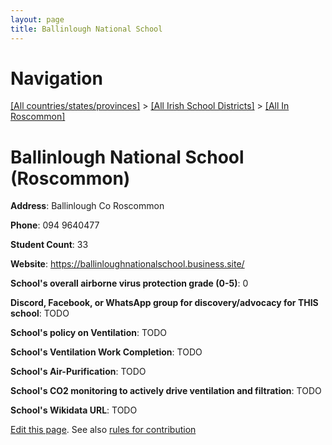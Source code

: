 ```yaml
---
layout: page
title: Ballinlough National School
---
```

# Navigation

[[All countries/states/provinces]](../../..) > [[All Irish School Districts]](../..) > [[All In Roscommon]](..)

# Ballinlough National School (Roscommon)

**Address**: Ballinlough Co Roscommon

**Phone**: 094 9640477

**Student Count**: 33

**Website**: <https://ballinloughnationalschool.business.site/>

**School's overall airborne virus protection grade (0-5)**: 0

**Discord, Facebook, or WhatsApp group for discovery/advocacy for THIS school**: TODO

**School's policy on Ventilation**: TODO

**School's Ventilation Work Completion**: TODO

**School's Air-Purification**: TODO

**School's CO2 monitoring to actively drive ventilation and filtration**: TODO

**School's Wikidata URL**: TODO


[Edit this page](https://github.com/ventilate-schools/Ireland/edit/main/./Roscommon/Ballinlough_National_School.md). See also [rules for contribution](../../../contribution-rules/)